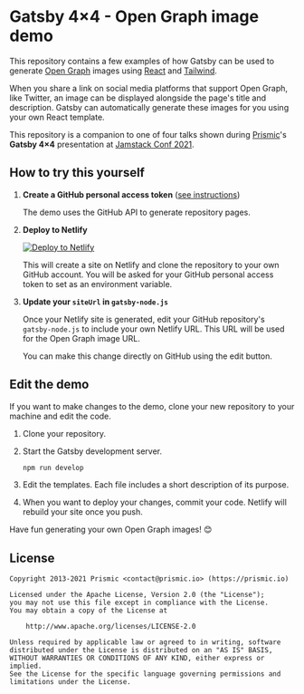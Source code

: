 # Gatsby 4×4 - Open Graph image demo

This repository contains a few examples of how Gatsby can be used to generate [Open Graph][og] images using [React][react] and [Tailwind][tailwind].

When you share a link on social media platforms that support Open Graph, like Twitter, an image can be displayed alongside the page's title and description. Gatsby can automatically generate these images for you using your own React template.

This repository is a companion to one of four talks shown during [Prismic][prismic]'s **Gatsby 4×4** presentation at [Jamstack Conf 2021][jamstackconf].

## How to try this yourself

1. **Create a GitHub personal access token** ([see instructions](https://docs.github.com/en/authentication/keeping-your-account-and-data-secure/creating-a-personal-access-token))

   The demo uses the GitHub API to generate repository pages.

2. **Deploy to Netlify**

   [![Deploy to Netlify](https://www.netlify.com/img/deploy/button.svg)](https://app.netlify.com/start/deploy?repository=https://github.com/prismicio-community/gatsby-og-image-demo)

   This will create a site on Netlify and clone the repository to your own GitHub account. You will be asked for your GitHub personal access token to set as an environment variable.

3. **Update your `siteUrl` in `gatsby-node.js`**

   Once your Netlify site is generated, edit your GitHub repository's `gatsby-node.js` to include your own Netlify URL. This URL will be used for the Open Graph image URL.

   You can make this change directly on GitHub using the edit button.

## Edit the demo

If you want to make changes to the demo, clone your new repository to your machine and edit the code.

1. Clone your repository.
2. Start the Gatsby development server.

   ```sh
   npm run develop
   ```

3. Edit the templates. Each file includes a short description of its purpose.
4. When you want to deploy your changes, commit your code. Netlify will rebuild your site once you push.

Have fun generating your own Open Graph images! 😊

## License

```
Copyright 2013-2021 Prismic <contact@prismic.io> (https://prismic.io)

Licensed under the Apache License, Version 2.0 (the "License");
you may not use this file except in compliance with the License.
You may obtain a copy of the License at

    http://www.apache.org/licenses/LICENSE-2.0

Unless required by applicable law or agreed to in writing, software
distributed under the License is distributed on an "AS IS" BASIS,
WITHOUT WARRANTIES OR CONDITIONS OF ANY KIND, either express or implied.
See the License for the specific language governing permissions and
limitations under the License.
```

<!-- Links -->

[prismic]: https://prismic.io
[og]: https://ogp.me/
[jamstackconf]: https://jamstackconf.com/
[react]: https://reactjs.org/
[tailwind]: https://tailwindcss.com/
